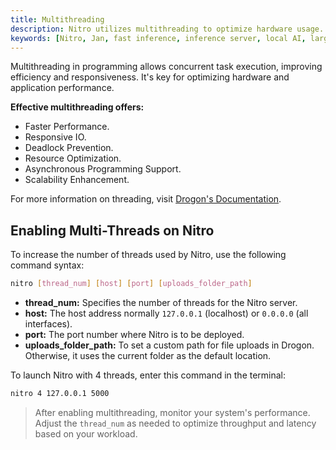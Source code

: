 ```yaml
---
title: Multithreading 
description: Nitro utilizes multithreading to optimize hardware usage.
keywords: [Nitro, Jan, fast inference, inference server, local AI, large language model, OpenAI compatible, open source, llama]
---
```


Multithreading in programming allows concurrent task execution, improving efficiency and responsiveness. It's key for optimizing hardware and application performance.

**Effective multithreading offers:**

- Faster Performance.
- Responsive IO.
- Deadlock Prevention.
- Resource Optimization.
- Asynchronous Programming Support.
- Scalability Enhancement.

For more information on threading, visit [Drogon's Documentation](https://github.com/drogonframework/drogon/wiki/ENG-FAQ-1-Understanding-drogon-threading-model).

## Enabling Multi-Threads on Nitro

To increase the number of threads used by Nitro, use the following command syntax:

```bash title="Nitro deploy server format"
nitro [thread_num] [host] [port] [uploads_folder_path]
```

- **thread_num:** Specifies the number of threads for the Nitro server.
- **host:** The host address normally `127.0.0.1` (localhost) or `0.0.0.0` (all interfaces).
- **port:** The port number where Nitro is to be deployed.
- **uploads_folder_path:** To set a custom path for file uploads in Drogon. Otherwise, it uses the current folder as the default location. 

To launch Nitro with 4 threads, enter this command in the terminal:
```bash title="Example"
nitro 4 127.0.0.1 5000
```

> After enabling multithreading, monitor your system's performance. Adjust the `thread_num` as needed to optimize throughput and latency based on your workload.